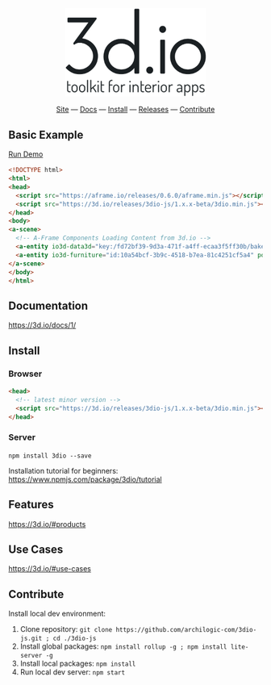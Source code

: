 <p align="center"><a href="https://3d.io" target="_blank"><img width="280" alt="toolkit for interior apps" src="3dio-logo.png"></a></p>

<div align="center">
  <a href="https://3d.io">Site</a>
  &mdash;
  <a href="https://3d.io/docs/1/">Docs</a>
  &mdash;
  <a href="#install">Install</a>
  &mdash;
  <a href="https://3d.io/releases/">Releases</a>
  &mdash;
  <a href="#contribute">Contribute</a>
</div>


## Basic Example

[Run Demo](https://3dio-aframe.glitch.me)
```html
<!DOCTYPE html>
<html>
<head>
  <script src="https://aframe.io/releases/0.6.0/aframe.min.js"></script>
  <script src="https://3d.io/releases/3dio-js/1.x.x-beta/3dio.min.js"></script>
</head>
<body>
<a-scene>
  <!-- A-Frame Components Loading Content from 3d.io -->
  <a-entity io3d-data3d="key:/fd72bf39-9d3a-471f-a4ff-ecaa3f5ff30b/bake/2017-04-15_22-45-14_XsiltX/regular/lighting.gz.data3d.buffer" position="0 -5 -6"></a-entity>
  <a-entity io3d-furniture="id:10a54bcf-3b9c-4518-b7ea-81c4251cf5a4" position="-0.85 -5 -5.4"></a-entity>
</a-scene>
</body>
</html>
```

## Documentation

https://3d.io/docs/1/

## Install

### Browser

```html
<head>
  <!-- latest minor version -->
  <script src="https://3d.io/releases/3dio-js/1.x.x-beta/3dio.min.js"></script>
</head>
```

### Server

`npm install 3dio --save`

Installation tutorial for beginners: https://www.npmjs.com/package/3dio/tutorial

## Features

https://3d.io/#products

## Use Cases

https://3d.io/#use-cases

## Contribute

Install local dev environment:

1. Clone repository: `git clone https://github.com/archilogic-com/3dio-js.git ; cd ./3dio-js`
2. Install global packages: `npm install rollup -g ; npm install lite-server -g`
3. Install local packages: `npm install`
4. Run local dev server: `npm start`
